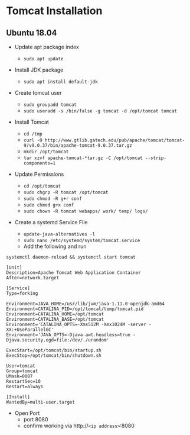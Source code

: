 # Tomcat Installation
## Ubuntu 18.04

- Update apt package index
  - `sudo apt update`

- Install JDK package
  - `sudo apt install default-jdk`
  
- Create tomcat user
  - `sudo groupadd tomcat`
  - `sudo useradd -s /bin/false -g tomcat -d /opt/tomcat tomcat`

- Install Tomcat
  - `cd /tmp`
  - `curl -O http://www.gtlib.gatech.edu/pub/apache/tomcat/tomcat-9/v9.0.37/bin/apache-tomcat-9.0.37.tar.gz`
  - `mkdir /opt/tomcat`
  - `tar xzvf apache-tomcat-*tar.gz -C /opt/tomcat --strip-components=1`

- Update Permissions
  - `cd /opt/tomcat`
  - `sudo chgrp -R tomcat /opt/tomcat`
  - `sudo chmod -R g+r conf`
  - `sudo chmod g+x conf`
  - `sudo chown -R tomcat webapps/ work/ temp/ logs/`
  
- Create a systemd Service File
  - `update-java-alternatives -l`
  - `sudo nano /etc/systemd/system/tomcat.service`
  - Add the following and run 
  
`systemctl daemon-reload && systemctl start tomcat`

```
[Unit]
Description=Apache Tomcat Web Application Container
After=network.target

[Service]
Type=forking

Environment=JAVA_HOME=/usr/lib/jvm/java-1.11.0-openjdk-amd64
Environment=CATALINA_PID=/opt/tomcat/temp/tomcat.pid
Environment=CATALINA_HOME=/opt/tomcat
Environment=CATALINA_BASE=/opt/tomcat
Environment='CATALINA_OPTS=-Xms512M -Xmx1024M -server -XX:+UseParallelGC'
Environment='JAVA_OPTS=-Djava.awt.headless=true -Djava.security.egd=file:/dev/./urandom'

ExecStart=/opt/tomcat/bin/startup.sh
ExecStop=/opt/tomcat/bin/shutdown.sh

User=tomcat
Group=tomcat
UMask=0007
RestartSec=10
Restart=always

[Install]
WantedBy=multi-user.target
```
- Open Port
  - port 8080
  - confirm working via http://`<ip address>`:8080